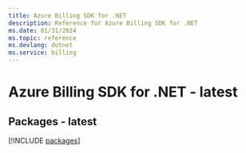 ```yaml
---
title: Azure Billing SDK for .NET
description: Reference for Azure Billing SDK for .NET
ms.date: 01/31/2024
ms.topic: reference
ms.devlang: dotnet
ms.service: billing
---
```

# Azure Billing SDK for .NET - latest
## Packages - latest
[!INCLUDE [packages](billing-index.md)]